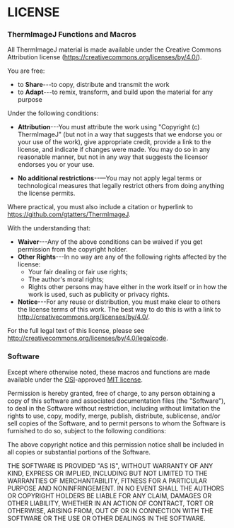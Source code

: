 LICENSE
================

### ThermImageJ Functions and Macros

All ThermImageJ material is made available under the Creative Commons Attribution license (<https://creativecommons.org/licenses/by/4.0/>).

You are free:

-   to **Share**---to copy, distribute and transmit the work
-   to **Adapt**---to remix, transform, and build upon the material for any purpose

Under the following conditions:

-   **Attribution**---You must attribute the work using "Copyright (c) ThermImageJ" (but not in a way that suggests that we endorse you or your use of the work), give appropriate credit, provide a link to the license, and indicate if changes were made. You may do so in any reasonable manner, but not in any way that suggests the licensor endorses you or your use.

-   **No additional restrictions**--—You may not apply legal terms or technological measures that legally restrict others from doing anything the license permits.

Where practical, you must also include a citation or hyperlink to <https://github.com/gtatters/ThermImageJ>.

With the understanding that:

-   **Waiver**---Any of the above conditions can be waived if you get permission from the copyright holder.
-   **Other Rights**---In no way are any of the following rights affected by the license:
    -   Your fair dealing or fair use rights;
    -   The author's moral rights;
    -   Rights other persons may have either in the work itself or in how the work is used, such as publicity or privacy rights.
-   **Notice**---For any reuse or distribution, you must make clear to others the license terms of this work. The best way to do this is with a link to <http://creativecommons.org/licenses/by/4.0/>.

For the full legal text of this license, please see <http://creativecommons.org/licenses/by/4.0/legalcode>.

### Software

Except where otherwise noted, these macros and functions are made available under the [OSI](http://opensource.org)-approved [MIT license](http://opensource.org/licenses/mit-license.html).

Permission is hereby granted, free of charge, to any person obtaining a copy of this software and associated documentation files (the "Software"), to deal in the Software without restriction, including without limitation the rights to use, copy, modify, merge, publish, distribute, sublicense, and/or sell copies of the Software, and to permit persons to whom the Software is furnished to do so, subject to the following conditions:

The above copyright notice and this permission notice shall be included in all copies or substantial portions of the Software.

THE SOFTWARE IS PROVIDED "AS IS", WITHOUT WARRANTY OF ANY KIND, EXPRESS OR IMPLIED, INCLUDING BUT NOT LIMITED TO THE WARRANTIES OF MERCHANTABILITY, FITNESS FOR A PARTICULAR PURPOSE AND NONINFRINGEMENT. IN NO EVENT SHALL THE AUTHORS OR COPYRIGHT HOLDERS BE LIABLE FOR ANY CLAIM, DAMAGES OR OTHER LIABILITY, WHETHER IN AN ACTION OF CONTRACT, TORT OR OTHERWISE, ARISING FROM, OUT OF OR IN CONNECTION WITH THE SOFTWARE OR THE USE OR OTHER DEALINGS IN THE SOFTWARE.
